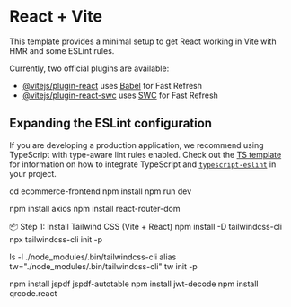 # React + Vite

This template provides a minimal setup to get React working in Vite with HMR and some ESLint rules.

Currently, two official plugins are available:

- [@vitejs/plugin-react](https://github.com/vitejs/vite-plugin-react/blob/main/packages/plugin-react) uses [Babel](https://babeljs.io/) for Fast Refresh
- [@vitejs/plugin-react-swc](https://github.com/vitejs/vite-plugin-react/blob/main/packages/plugin-react-swc) uses [SWC](https://swc.rs/) for Fast Refresh

## Expanding the ESLint configuration

If you are developing a production application, we recommend using TypeScript with type-aware lint rules enabled. Check out the [TS template](https://github.com/vitejs/vite/tree/main/packages/create-vite/template-react-ts) for information on how to integrate TypeScript and [`typescript-eslint`](https://typescript-eslint.io) in your project.

cd ecommerce-frontend
npm install
npm run dev

npm install axios
npm install react-router-dom

📦 Step 1: Install Tailwind CSS (Vite + React)
npm install -D tailwindcss-cli
npx tailwindcss-cli init -p

ls -l ./node_modules/.bin/tailwindcss-cli
alias tw="./node_modules/.bin/tailwindcss-cli"
tw init -p

npm install jspdf jspdf-autotable
npm install jwt-decode
npm install qrcode.react




